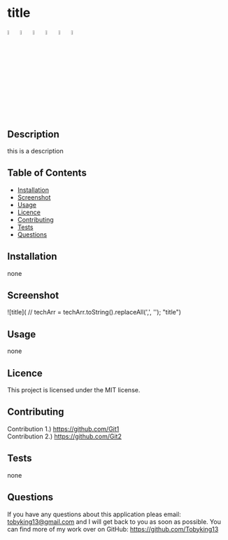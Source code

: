 
  # title
   <img src="https://cdn.jsdelivr.net/gh/devicons/devicon/icons/html5/html5-original.svg" alt="HTML" style="width:5%">  <img src="https://cdn.jsdelivr.net/gh/devicons/devicon/icons/css3/css3-original.svg" alt="CSS" style="width:5%">  <img src="https://cdn.jsdelivr.net/gh/devicons/devicon/icons/javascript/javascript-plain.svg" alt="JavaScript" style="width:5%">  <img src="https://cdn.jsdelivr.net/gh/devicons/devicon/icons/nodejs/nodejs-original.svg" alt="Node.js" style="width:5%">  <img src="https://cdn.jsdelivr.net/gh/devicons/devicon/icons/jquery/jquery-original-wordmark.svg" alt="jQuery" style="width:5%">  <img src="https://cdn.jsdelivr.net/gh/devicons/devicon/icons/react/react-original.svg" alt="React" style="width:5%"> 

  ## Description 

  this is a description 

  ## Table of Contents

  - [Installation](#installation)
  - [Screenshot](#screenshot)
  - [Usage](#usage)
  - [Licence](#licence)
  - [Contributing](#contributing)
  - [Tests](#test)
  - [Questions](#questions)

  ## Installation 

  none

  ## Screenshot

  ![title](  // techArr = techArr.toString().replaceAll(',', ''); "title")

  ## Usage

  none

  ## Licence

  This project is licensed under the MIT license.

  ## Contributing

  Contribution 1.) https://github.com/Git1 <br>   Contribution 2.) https://github.com/Git2 <br>
  
  ## Tests

  none

  ## Questions

  If you have any questions about this application pleas email: tobyking13@gmail.com and I will get back to you as soon as possible. You can find more of my work over on GitHub: https://github.com/Tobyking13

  
